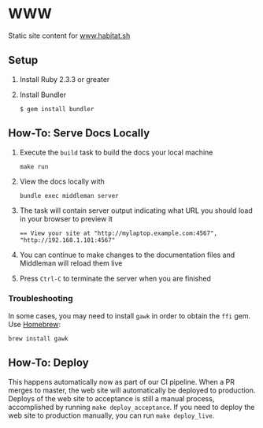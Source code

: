 
# WWW

Static site content for www.habitat.sh

## Setup

1. Install Ruby 2.3.3 or greater
1. Install Bundler

    ```
    $ gem install bundler
    ```

## How-To: Serve Docs Locally

1. Execute the `build` task to build the docs your local machine

    `make run`

2. View the docs locally with

    `bundle exec middleman server`

3. The task will contain server output indicating what URL you should load in your browser to preview it

    `== View your site at "http://mylaptop.example.com:4567", "http://192.168.1.101:4567"`

4. You can continue to make changes to the documentation files and Middleman will reload them live
5. Press `Ctrl-C` to terminate the server when you are finished

### Troubleshooting

In some cases, you may need to install `gawk` in order to obtain the `ffi` gem. Use [Homebrew](https://brew.sh/):

  `brew install gawk`

## How-To: Deploy

This happens automatically now as part of our CI pipeline.  When a PR merges
to master, the web site will automatically be deployed to production. Deploys
of the web site to acceptance is still a manual process, accomplished by
running `make deploy_acceptance`. If you need to deploy the web site to
production manually, you can run `make deploy_live`.
